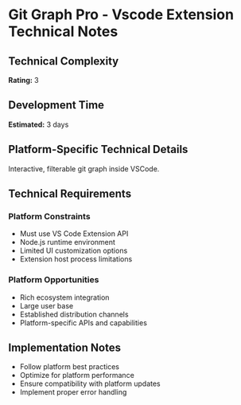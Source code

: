 # Git Graph Pro - Vscode Extension Technical Notes

## Technical Complexity
**Rating:** 3

## Development Time
**Estimated:** 3 days

## Platform-Specific Technical Details
Interactive, filterable git graph inside VSCode.

## Technical Requirements

### Platform Constraints
- Must use VS Code Extension API
- Node.js runtime environment
- Limited UI customization options
- Extension host process limitations

### Platform Opportunities
- Rich ecosystem integration
- Large user base
- Established distribution channels
- Platform-specific APIs and capabilities

## Implementation Notes
- Follow platform best practices
- Optimize for platform performance
- Ensure compatibility with platform updates
- Implement proper error handling
